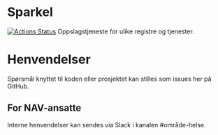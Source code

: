 Sparkel
=======

[![Actions Status](https://github.com/navikt/helse-sparkel/workflows/master/badge.svg)](https://github.com/navikt/helse-sparkel/actions)
Oppslagstjeneste for ulike registre og tjenester.

# Henvendelser

Spørsmål knyttet til koden eller prosjektet kan stilles som issues her på GitHub.

## For NAV-ansatte

Interne henvendelser kan sendes via Slack i kanalen #område-helse.
